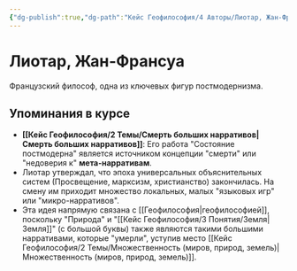 ```yaml
---
{"dg-publish":true,"dg-path":"Кейс Геофилософия/4 Авторы/Лиотар, Жан-Франсуа","permalink":"/kejs-geofilosofiya/4-avtory/liotar-zhan-fransua/","dgShowLocalGraph":true}
---
```


# Лиотар, Жан-Франсуа

Французский философ, одна из ключевых фигур постмодернизма.

## Упоминания в курсе
- **[[Кейс Геофилософия/2 Темы/Смерть больших нарративов\|Смерть больших нарративов]]**: Его работа "Состояние постмодерна" является источником концепции "смерти" или "недоверия к" **мета-нарративам**.
- Лиотар утверждал, что эпоха универсальных объяснительных систем (Просвещение, марксизм, христианство) закончилась. На смену им приходит множество локальных, малых "языковых игр" или "микро-нарративов".
- Эта идея напрямую связана с [[Геофилософия\|геофилософией]], поскольку "Природа" и "[[Кейс Геофилософия/3 Понятия/Земля\|Земля]]" (с большой буквы) также являются такими большими нарративами, которые "умерли", уступив место [[Кейс Геофилософия/2 Темы/Множественность (миров, природ, земель)\|Множественность (миров, природ, земель)]].